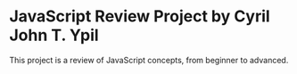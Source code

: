 # JavaScript Review Project by Cyril John T. Ypil

This project is a review of JavaScript concepts, from beginner to advanced.
